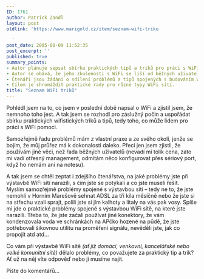 ```yaml
---
ID: 1761
author: Patrick Zandl
layout: post
oldlink: 'https://www.marigold.cz/item/seznam-wifi-triku

  '
post_date: 2005-08-09 11:52:35
post_excerpt: ''
published: true
summary_points:
- Autor plánuje sepsat sbírku praktických tipů a triků pro práci s WiFi.
- Autor se obává, že jeho zkušenosti s WiFi se liší od běžných uživatelů.
- Čtenáři jsou žádáni o sdílení problémů a tipů spojených s budováním WiFi sítí.
- Cílem je shromáždit praktické rady pro různé typy WiFi sítí.
title: "Seznam WiFi triků"
---
```


<p>Pohlédl jsem na to, co jsem v poslední době napsal o WiFi a zjistil jsem, že nemnoho toho jest. A tak jsem se rozhodl pro záslužný počin a uspořádat sbírku praktických wifistických triků a tipů, tedy toho, co může lidem pro práci s WiFi pomoci. </p>

<p>Samozřejmě řadu problémů mám z vlastní praxe a ze svého okolí, jenže se bojím, že můj průřez má k dokonalosti daleko. Přeci jen jsem zjistil, že používám jiné věci, než řada běžných uživatelů (nevadí mi tolik cena, zato mi vadí otřesný management, odmítám něco konfigurovat přes sériový port, když ho nemám ani na notesu). </p>

<p>A tak jsem se chtěl zeptat i zdejšího čtenářstva, na jaké problémy jste při výstavbě WiFi sítí narazili, s čím jste se potýkali a co jste museli řešit. Myslím samozřejmě problémy spojené s výstavbou sítí – tedy ne to, že jste nemohli v Horním Marešově sehnat ADSL za tři kila měsíčně nebo že jste si na střechu vzali sprajt, polili jste si jím kalhoty a lítaly na vás pak vosy. Spíše mi jde o praktické problémy spojené s výstavbou WiFi sítě, na které jste narazili. Třeba to, že jste začali používat jiné konektory, že vám kondenzovala voda ve schránkách na APčko hozené na půdě, že jste potřebovali šikovnou utilitu na proměření signálu, nevěděli jste, jak co propojit atd atd... </p>

<p>Co vám při výstavbě WiFi sítě <em>(ať již domácí, venkovní, kancelářské nebo velké komunitní sítě) </em>dělalo problémy, co považujete za praktický tip a trik? Ať už na něj víte odpověď nebo ji musíme najít.</p>

<p>Pište do komentářů...
</p>